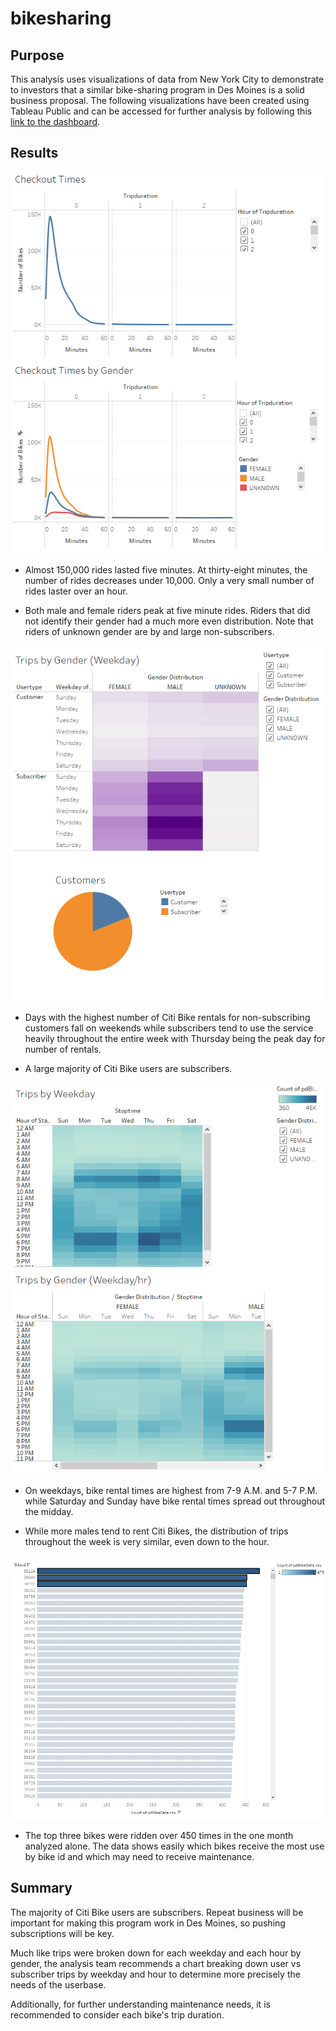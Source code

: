 # bikesharing

## Purpose 

This analysis uses visualizations of data from New York City to demonstrate to investors that a similar bike-sharing program in Des Moines is a solid business proposal. The following visualizations have been created using Tableau Public and can be accessed for further analysis by following this [link to the dashboard](https://public.tableau.com/app/profile/andrew.krieger/viz/bikesharingchallenge_16644884235890/KeyOutcomes?publish=yes "link to the dashboard").

## Results



![alt text](https://github.com/ajkriegz/bikesharing/blob/main/resources/checkout_times_broken_down.png "Checkout Times")

* Almost 150,000 rides lasted five minutes. At thirty-eight minutes, the number of rides decreases under 10,000. Only a very small number of rides laster over an hour. 

* Both male and female riders peak at five minute rides. Riders that did not identify their gender had a much more even distribution. Note that riders of unknown gender are by and large non-subscribers.

![alt text](https://github.com/ajkriegz/bikesharing/blob/main/resources/gender_and_customer.png "Gender and User Breakdown")

* Days with the highest number of Citi Bike rentals for non-subscribing customers fall on weekends while subscribers tend to use the service heavily throughout the entire week with Thursday being the peak day for number of rentals.

* A large majority of Citi Bike users are subscribers. 

![alt text](https://github.com/ajkriegz/bikesharing/blob/main/resources/trips_by_weekday.png "Trips by Weekday and by Gender")

* On weekdays, bike rental times are highest from 7-9 A.M. and 5-7 P.M. while Saturday and Sunday have bike rental times spread out throughout the midday.

* While more males tend to rent Citi Bikes, the distribution of trips throughout the week is very similar, even down to the hour.

![alt text](https://github.com/ajkriegz/bikesharing/blob/main/resources/bike_usage.png "Top Bike Usage")

* The top three bikes were ridden over 450 times in the one month analyzed alone. The data shows easily which bikes receive the most use by bike id and which may need to receive maintenance.

## Summary

The majority of Citi Bike users are subscribers. Repeat business will be important for making this program work in Des Moines, so pushing subscriptions will be key.

Much like trips were broken down for each weekday and each hour by gender, the analysis team recommends a chart breaking down user vs subscriber trips by weekday and hour to determine more precisely the needs of the userbase.

Additionally, for further understanding maintenance needs, it is recommended to consider each bike's trip duration.
